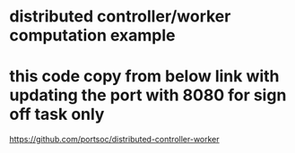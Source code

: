 # distributed controller/worker computation example

# this code copy from below link with updating the port with 8080 for sign off task only

https://github.com/portsoc/distributed-controller-worker
